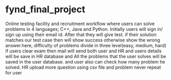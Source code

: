# fynd_final_project

Online testing facility and recruitment workflow where users  can solve 
problems in 4 languages; C++, Java and Python. Initially 
users will sign in/ sign up using their email id. After that they will 
give test.  if their solution matches our test case then will show 
success otherwise show the wrong answer.here, difficulty of problems 
divide in three level(easy, medium, hard) if users clear exam then mail 
will send both user and HR and users details will be save in HR database
 and All the problems that the user solves will be saved in the user 
database.
and user also can check how many problem he solved. HR upload more 
question using csv file and problem never repeat for user

